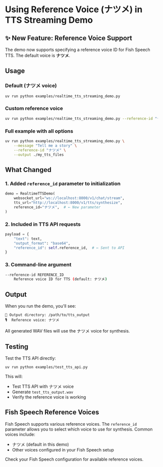 # Using Reference Voice (ナツメ) in TTS Streaming Demo

## ✨ New Feature: Reference Voice Support

The demo now supports specifying a reference voice ID for Fish Speech TTS. The default voice is **ナツメ**.

## Usage

### Default (ナツメ voice)
```bash
uv run python examples/realtime_tts_streaming_demo.py
```

### Custom reference voice
```bash
uv run python examples/realtime_tts_streaming_demo.py --reference-id "ナツメ"
```

### Full example with all options
```bash
uv run python examples/realtime_tts_streaming_demo.py \
    --message "Tell me a story" \
    --reference-id "ナツメ" \
    --output ./my_tts_files
```

## What Changed

### 1. Added `reference_id` parameter to initialization
```python
demo = RealtimeTTSDemo(
    websocket_url="ws://localhost:8000/v1/chat/stream",
    tts_url="http://localhost:8000/v1/tts/synthesize",
    reference_id="ナツメ",  # ← New parameter
)
```

### 2. Included in TTS API requests
```python
payload = {
    "text": text,
    "output_format": "base64",
    "reference_id": self.reference_id,  # ← Sent to API
}
```

### 3. Command-line argument
```bash
--reference-id REFERENCE_ID
    Reference voice ID for TTS (default: ナツメ)
```

## Output

When you run the demo, you'll see:
```
📁 Output directory: /path/to/tts_output
🎙️  Reference voice: ナツメ
```

All generated WAV files will use the ナツメ voice for synthesis.

## Testing

Test the TTS API directly:
```bash
uv run python examples/test_tts_api.py
```

This will:
- Test TTS API with ナツメ voice
- Generate `test_tts_output.wav`
- Verify the reference voice is working

## Fish Speech Reference Voices

Fish Speech supports various reference voices. The `reference_id` parameter allows you to select which voice to use for synthesis. Common voices include:
- ナツメ (default in this demo)
- Other voices configured in your Fish Speech setup

Check your Fish Speech configuration for available reference voices.
